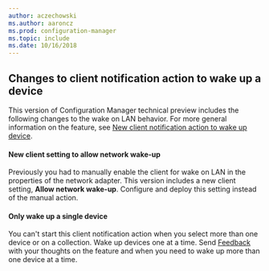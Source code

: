 ```yaml
---
author: aczechowski
ms.author: aaroncz
ms.prod: configuration-manager
ms.topic: include
ms.date: 10/16/2018
---
```


## <a name="bkmk_wakeup"></a> Changes to client notification action to wake up a device
<!--1317364-->

This version of Configuration Manager technical preview includes the following changes to the wake on LAN behavior. For more general information on the feature, see [New client notification action to wake up device](/sccm/core/get-started/capabilities-in-technical-preview-1810#bkmk_wakeup).

#### New client setting to allow network wake-up
Previously you had to manually enable the client for wake on LAN in the properties of the network adapter. This version includes a new client setting, **Allow network wake-up**. Configure and deploy this setting instead of the manual action. 

#### Only wake up a single device
You can't start this client notification action when you select more than one device or on a collection. Wake up devices one at a time. Send [Feedback](/sccm/core/understand/find-help#product-feedback) with your thoughts on the feature and when you need to wake up more than one device at a time.


